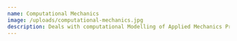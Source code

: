 ```yaml
---
name: Computational Mechanics
image: /uploads/computational-mechanics.jpg
description: Deals with computational Modelling of Applied Mechanics Problems
---
```

